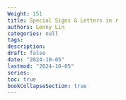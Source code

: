 ```yaml
---
Weight: 151
title: Special Signs & Letters in r
authors: Lenny Lin
categories: null
tags: 
description: 
draft: false
date: "2024-10-05"
lastmod: "2024-10-05"
series:
toc: true
bookCollapseSection: true
---
```



<!--more-->





